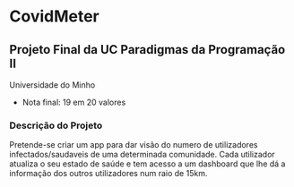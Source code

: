 # CovidMeter
## Projeto Final da UC Paradigmas da Programação II

Universidade do Minho

* Nota final: 19 em 20 valores

### Descrição do Projeto

Pretende-se criar um app para dar visão do numero de utilizadores infectados/saudaveis de uma determinada comunidade.
Cada utilizador atualiza o seu estado de saúde e tem acesso a um dashboard que lhe dá a informação dos outros utilizadores num raio de 15km.
